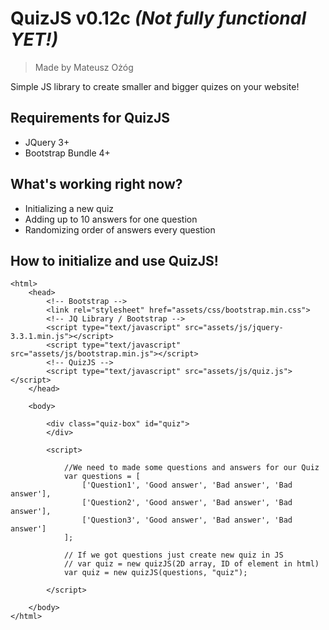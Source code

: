 # QuizJS v0.12c *(Not fully functional YET!)*
> Made by Mateusz Ożóg

Simple JS library to create smaller and bigger quizes on your website!

## Requirements for QuizJS
- JQuery 3+
- Bootstrap Bundle 4+

## What's working right now?
- Initializing a new quiz
- Adding up to 10 answers for one question
- Randomizing order of answers every question

## How to initialize and use QuizJS!
```
<html>
    <head>
        <!-- Bootstrap -->
        <link rel="stylesheet" href="assets/css/bootstrap.min.css">
        <!-- JQ Library / Bootstrap -->
        <script type="text/javascript" src="assets/js/jquery-3.3.1.min.js"></script>
        <script type="text/javascript" src="assets/js/bootstrap.min.js"></script>
        <!-- QuizJS -->
        <script type="text/javascript" src="assets/js/quiz.js"></script>
    </head>

    <body>
    
        <div class="quiz-box" id="quiz">
        </div>

        <script>

            //We need to made some questions and answers for our Quiz
            var questions = [
                ['Question1', 'Good answer', 'Bad answer', 'Bad answer'],
                ['Question2', 'Good answer', 'Bad answer', 'Bad answer'],
                ['Question3', 'Good answer', 'Bad answer', 'Bad answer']
            ];

            // If we got questions just create new quiz in JS
            // var quiz = new quizJS(2D array, ID of element in html)
            var quiz = new quizJS(questions, "quiz");

        </script>

    </body>
</html>
```

